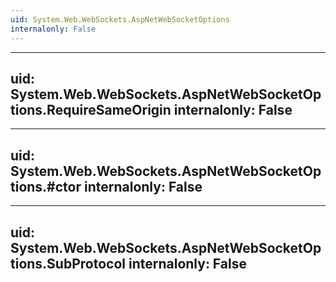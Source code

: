 ```yaml
---
uid: System.Web.WebSockets.AspNetWebSocketOptions
internalonly: False
---
```


---
uid: System.Web.WebSockets.AspNetWebSocketOptions.RequireSameOrigin
internalonly: False
---

---
uid: System.Web.WebSockets.AspNetWebSocketOptions.#ctor
internalonly: False
---

---
uid: System.Web.WebSockets.AspNetWebSocketOptions.SubProtocol
internalonly: False
---
